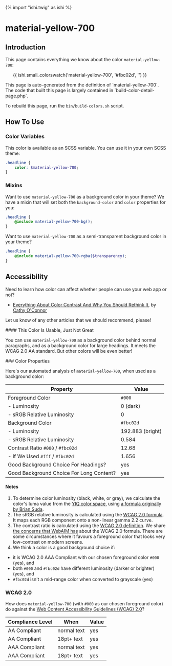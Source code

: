 {% import "ishi.twig" as ishi %}
# material-yellow-700

## Introduction

This page contains everything we know about the color `material-yellow-700`:

<div class="grid">
    <div class="cell">
        <div class="swatch">
            <ul>
                {{ ishi.small_colorswatch('material-yellow-700', '#fbc02d', '') }}
            </ul>
        </div>
    </div>
</div>

<div class="callout attention" markdown="1">
This page is auto-generated from the definition of `material-yellow-700`. The code that built this page is largely contained in `build-color-detail-page.php`.

To rebuild this page, run the `bin/build-colors.sh` script.
</div>

## How To Use

### Color Variables

This color is available as an SCSS variable. You can use it in your own SCSS theme:

```scss
.headline {
    color: $material-yellow-700;
}
```

### Mixins

Want to use `material-yellow-700` as a background color in your theme? We have a mixin that will set both the `background-color` and `color` properties for you:

```scss
.headline {
    @include material-yellow-700-bg();
}
```

Want to use `material-yellow-700` as a semi-transparent background color in your theme?

```scss
.headline {
    @include material-yellow-700-rgba($transparency);
}
```

## Accessibility

Need to learn how color can affect whether people can use your web app or not?

* [Everything About Color Contrast And Why You Should Rethink It](https://www.smashingmagazine.com/2014/10/color-contrast-tips-and-tools-for-accessibility/), by [Cathy O'Connor](http://www.twitter.com/cagocon)

Let us know of any other articles that we should recommend, please!
<div class="callout warning" markdown="1">
#### This Color Is Usable, Just Not Great

You can use `material-yellow-700` as a background color behind normal paragraphs, and as a background color for large headings. It meets the WCAG 2.0 AA standard. But other colors will be even better!
</div>
### Color Properties

Here's our automated analysis of `material-yellow-700`, when used as a background color:

Property | Value
---------|------
Foreground Color | `#000`
- Luminosity | 0 (dark)
- sRGB Relative Luminosity | 0
Background Color | `#fbc02d`
- Luminosity | 192.883 (bright)
- sRGB Relative Luminosity | 0.584
Contrast Ratio `#000` / `#fbc02d` | 12.68
- If We Used `#fff` / `#fbc02d` | 1.656
Good Background Choice For Headings? | yes
Good Background Choice For Long Content? | yes

#### Notes

1. To determine color luminosity (black, white, or gray), we calculate the color's luma value from the [YIQ color space](https://en.wikipedia.org/wiki/YIQ), using [a formula originally by Brian Suda](https://24ways.org/2010/calculating-color-contrast/).
1. The sRGB relative luminosity is calculated using the [WCAG 2.0 formula](https://www.w3.org/TR/WCAG20/#relativeluminancedef). It maps each RGB component onto a non-linear gamma 2.2 curve.
1. The contrast ratio is calculated using the [WCAG 2.0 definition](https://www.w3.org/TR/2008/REC-WCAG20-20081211/#contrast-ratiodef). We share [the concerns that WebAIM has](http://webaim.org/blog/wcag-2-1-feedback/) about the WCAG 2.0 formula. There are some circumstances where it favours a foreground color that looks very low-contrast on modern screens.
1. We think a color is a good background choice if:
  - it is WCAG 2.0 AAA Compliant with our chosen foreground color `#000` (yes), and
  - both `#000` and `#fbc02d` have different luminosity (darker or brighter) (yes), and
  - `#fbc02d` isn't a mid-range color when converted to grayscale (yes)

### WCAG 2.0

How does `material-yellow-700` (with `#000` as our chosen foreground color) do against the [Web Content Accessibility Guidelines (WCAG) 2.0](https://www.w3.org/TR/WCAG20/)?

Compliance Level | When | Value
-----------------|------|------
AA Compliant | normal text | yes
AA Compliant | 18pt+ text | yes
AAA Compliant | normal text | yes
AAA Compliant | 18pt+ text | yes